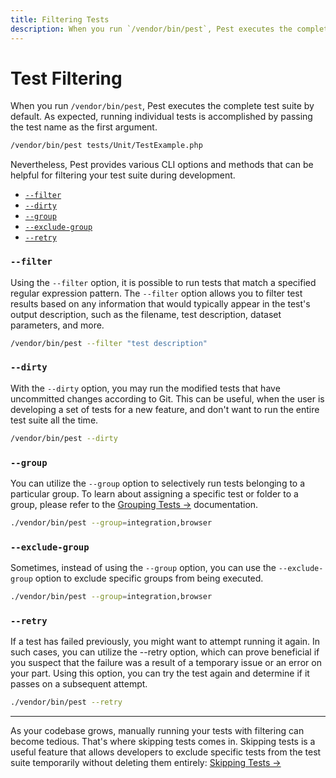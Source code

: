 ```yaml
---
title: Filtering Tests
description: When you run `/vendor/bin/pest`, Pest executes the complete test suite by default. Nevertheless, Pest provides various CLI options and methods that can be helpful for filtering your test suite during development.
---
```


# Test Filtering

When you run `/vendor/bin/pest`, Pest executes the complete test suite by default. As expected, running individual tests is accomplished by passing the test name as the first argument.

```bash
/vendor/bin/pest tests/Unit/TestExample.php
```

Nevertheless, Pest provides various CLI options and methods that can be helpful for filtering your test suite during development.

<div class="collection-method-list" markdown="1">

- [`--filter`](#filter)
- [`--dirty`](#dirty)
- [`--group`](#group)
- [`--exclude-group`](#exclude-group)
- [`--retry`](#retry)

</div>

<a name="filter"></a>
### `--filter`

Using the `--filter` option, it is possible to run tests that match a specified regular expression pattern. The `--filter` option allows you to filter test results based on any information that would typically appear in the test's output description, such as the filename, test description, dataset parameters, and more.

```bash
/vendor/bin/pest --filter "test description"
```

<a name="dirty"></a>
### `--dirty`

With the `--dirty` option, you may run the modified tests that have uncommitted changes according to Git. This can be useful, when the user is developing a set of tests for a new feature, and don't want to run the entire test suite all the time.

```bash
/vendor/bin/pest --dirty
```

<a name="group"></a>
### `--group`

You can utilize the `--group` option to selectively run tests belonging to a particular group. To learn about assigning a specific test or folder to a group, please refer to the [Grouping Tests →](/docs/grouping-tests) documentation.

```bash
./vendor/bin/pest --group=integration,browser
```

<a name="exclude-group"></a>
### `--exclude-group`

Sometimes, instead of using the `--group` option, you can use the `--exclude-group` option to exclude specific groups from being executed.

```bash
./vendor/bin/pest --group=integration,browser
```

<a name="retry"></a>
### `--retry`

If a test has failed previously, you might want to attempt running it again. In such cases, you can utilize the --retry option, which can prove beneficial if you suspect that the failure was a result of a temporary issue or an error on your part. Using this option, you can try the test again and determine if it passes on a subsequent attempt.

```bash
./vendor/bin/pest --retry
```

---

As your codebase grows, manually running your tests with filtering can become tedious. That's where skipping tests comes in. Skipping tests is a useful feature that allows developers to exclude specific tests from the test suite temporarily without deleting them entirely: [Skipping Tests →](/docs/skipping-tests)

